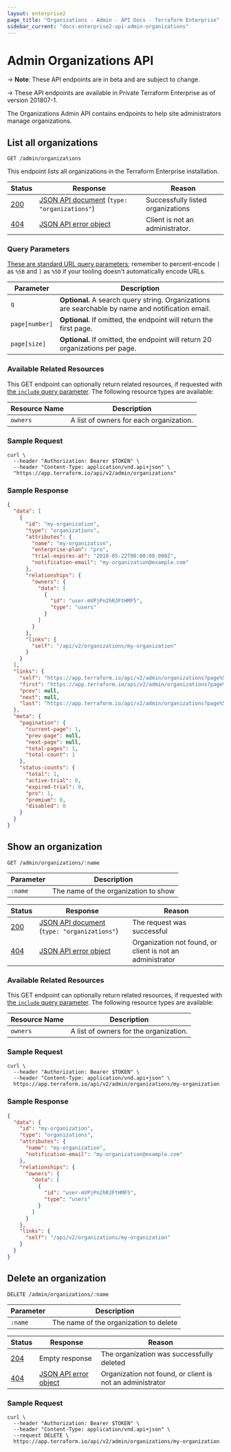 ```yaml
---
layout: enterprise2
page_title: "Organizations - Admin - API Docs - Terraform Enterprise"
sidebar_current: "docs-enterprise2-api-admin-organizations"
---
```


# Admin Organizations API

-> **Note**: These API endpoints are in beta and are subject to change.

-> These API endpoints are available in Private Terraform Enterprise as of version 201807-1.

The Organizations Admin API contains endpoints to help site administrators manage organizations.

## List all organizations

`GET /admin/organizations`

This endpoint lists all organizations in the Terraform Enterprise installation.

Status  | Response                                        | Reason
--------|-------------------------------------------------|----------
[200][] | [JSON API document][] (`type: "organizations"`) | Successfully listed organizations
[404][] | [JSON API error object][]                       | Client is not an administrator.

[200]: https://developer.mozilla.org/en-US/docs/Web/HTTP/Status/200
[404]: https://developer.mozilla.org/en-US/docs/Web/HTTP/Status/404
[JSON API document]: https://www.terraform.io/docs/enterprise/api/index.html#json-api-documents
[JSON API error object]: http://jsonapi.org/format/#error-objects

### Query Parameters

[These are standard URL query parameters](../index.html#query-parameters); remember to percent-encode `[` as `%5B` and `]` as `%5D` if your tooling doesn't automatically encode URLs.

Parameter           | Description
--------------------|------------
`q`                 | **Optional.** A search query string. Organizations are searchable by name and notification email.
`page[number]`      | **Optional.** If omitted, the endpoint will return the first page.
`page[size]`        | **Optional.** If omitted, the endpoint will return 20 organizations per page.

### Available Related Resources

This GET endpoint can optionally return related resources, if requested with [the `include` query parameter](./index.html#inclusion-of-related-resources). The following resource types are available:

Resource Name | Description
--------------|------------
`owners`      | A list of owners for each organization.

### Sample Request

```shell
curl \
  --header "Authorization: Bearer $TOKEN" \
  --header "Content-Type: application/vnd.api+json" \
  "https://app.terraform.io/api/v2/admin/organizations"
```

### Sample Response

```json
{
  "data": [
    {
      "id": "my-organization",
      "type": "organizations",
      "attributes": {
        "name": "my-organization",
        "enterprise-plan": "pro",
        "trial-expires-at": "2018-05-22T00:00:00.000Z",
        "notification-email": "my-organization@example.com"
      },
      "relationships": {
        "owners": {
          "data": [
            {
              "id": "user-mVPjPn2hRJFtHMF5",
              "type": "users"
            }
          ]
        }
      },
      "links": {
        "self": "/api/v2/organizations/my-organization"
      }
    }
  ],
  "links": {
    "self": "https://app.terraform.io/api/v2/admin/organizations?page%5Bnumber%5D=1&page%5Bsize%5D=20",
    "first": "https://app.terraform.io/api/v2/admin/organizations?page%5Bnumber%5D=1&page%5Bsize%5D=20",
    "prev": null,
    "next": null,
    "last": "https://app.terraform.io/api/v2/admin/organizations?page%5Bnumber%5D=1&page%5Bsize%5D=20"
  },
  "meta": {
    "pagination": {
      "current-page": 1,
      "prev-page": null,
      "next-page": null,
      "total-pages": 1,
      "total-count": 1
    },
    "status-counts": {
      "total": 1,
      "active-trial": 0,
      "expired-trial": 0,
      "pro": 1,
      "premium": 0,
      "disabled": 0
    }
  }
}
```

## Show an organization

`GET /admin/organizations/:name`

Parameter  | Description
-----------|------------
`:name`    | The name of the organization to show

Status  | Response                                        | Reason
--------|-------------------------------------------------|----------
[200][] | [JSON API document][] (`type: "organizations"`) | The request was successful
[404][] | [JSON API error object][]                       | Organization not found, or client is not an administrator

[200]: https://developer.mozilla.org/en-US/docs/Web/HTTP/Status/200
[404]: https://developer.mozilla.org/en-US/docs/Web/HTTP/Status/404
[JSON API document]: https://www.terraform.io/docs/enterprise/api/index.html#json-api-documents
[JSON API error object]: http://jsonapi.org/format/#error-objects

### Available Related Resources

This GET endpoint can optionally return related resources, if requested with [the `include` query parameter](./index.html#inclusion-of-related-resources). The following resource types are available:

Resource Name | Description
--------------|------------
`owners`      | A list of owners for the organization.

### Sample Request

```shell
curl \
  --header "Authorization: Bearer $TOKEN" \
  --header "Content-Type: application/vnd.api+json" \
  https://app.terraform.io/api/v2/admin/organizations/my-organization
```

### Sample Response

```json
{
  "data": {
    "id": "my-organization",
    "type": "organizations",
    "attributes": {
      "name": "my-organization",
      "notification-email": "my-organization@example.com"
    },
    "relationships": {
      "owners": {
        "data": [
          {
            "id": "user-mVPjPn2hRJFtHMF5",
            "type": "users"
          }
        ]
      }
    },
    "links": {
      "self": "/api/v2/organizations/my-organization"
    }
  }
}
```

## Delete an organization

`DELETE /admin/organizations/:name`

Parameter  | Description
-----------|------------
`:name`    | The name of the organization to delete

Status  | Response                  | Reason
--------|---------------------------|----------
[204][] | Empty response            | The organization was successfully deleted
[404][] | [JSON API error object][] | Organization not found, or client is not an administrator

[204]: https://developer.mozilla.org/en-US/docs/Web/HTTP/Status/204
[404]: https://developer.mozilla.org/en-US/docs/Web/HTTP/Status/404
[JSON API error object]: http://jsonapi.org/format/#error-objects

### Sample Request

```shell
curl \
  --header "Authorization: Bearer $TOKEN" \
  --header "Content-Type: application/vnd.api+json" \
  --request DELETE \
  https://app.terraform.io/api/v2/admin/organizations/my-organization
```
